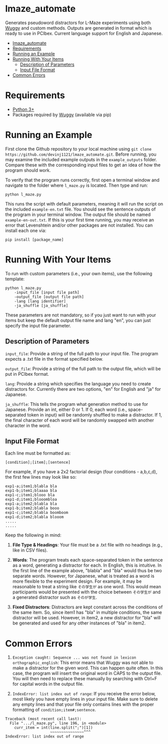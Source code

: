 # lmaze_automate

Generates pseudoword distractors for L-Maze experiments using both
[Wuggy](https://github.com/WuggyCode/wuggy) and custom methods. Outputs are generated in format which is ready to use in PCIbex. Current language support for English and Japanese.

- [lmaze\_automate](#lmaze_automate)
- [Requirements](#requirements)
- [Running an Example](#running-an-example)
- [Running With Your Items](#running-with-your-items)
  - [Description of Parameters](#description-of-parameters)
  - [Input File Format](#input-file-format)
- [Common Errors](#common-errors)


# Requirements
- [Python 3+](https://www.python.org/downloads/)
- Packages required by [Wuggy](https://github.com/WuggyCode/wuggy) (available via pip)

# Running an Example
First clone the Github repository to your local machine using `git clone https://github.com/devinj1121/lmaze_automate.git`. Before running, you may examine the included example outputs in the `example_outputs` folder. Compare these with the corresponding input files to get an idea of how the program should work.

To verify that the program runs correctly, first open a terminal window and navigate to the folder where `l_maze.py` is located. Then type and run:

`python l_maze.py`

This runs the script with default parameters, meaning it will run the script on the included `example-en.txt` file. You should see the sentence outputs of the program in your terminal window. The output file should be named `example-en-out.txt`. If this is your first time running, you may receive an error that Levenshtein and/or other packages are not installed. You can install each one via:

`pip install [package_name]`


# Running With Your Items
To run with custom parameters (i.e., your own items), use the following template:

````
python l_maze.py 
    -input_file [input file path] 
    -output_file [output file path] 
    -lang [lang identifier]
    -ja_shuffle [ja_shuffle]
````

These parameters are not mandatory, so if you just want to run with your items but keep the default output file name and lang "en", you can just specify the input file parameter.

## Description of Parameters
`input_file`: Provide a string of the full path to your input file. The program expects a .txt file in the format specified below.

`output_file`: Provide a string of the full path to the output file, which will be put in PCIbex format.

`lang`: Provide a string which specifies the language you need to create distractors for. Currently there are two options, "en" for English and "ja" for Japanese.

`ja_shuffle`: This tells the program what generation method to use for Japanese. Provide an int, either 0 or 1. If 0, each word (i.e., space-separated token in input) will be randomly shuffled to make a distractor. If 1, the final character of each word will be randomly swapped with another character in the word.


## Input File Format
Each line must be formatted as: 

```[condition];[item];[sentence]```

For example, if you have a 2x2 factorial design (four conditions - a,b,c,d), the first few lines may look like so:

```
exp1-a;item1;blabla bla
exp1-b;item1;blaaaa bla
exp1-c;item1;blooo bla
exp1-d;item1;blooombloa
exp1-a;item2;blabla bla
exp1-b;item2;blabla booo
exp1-c;item2;blabla boomboom
exp1-d;item2;blabla blooom
.....
.....
```

Keep the following in mind:

1. **File Type & Headings**: Your file must be a .txt file with no headings (e.g., like in CSV files).

1. **Words**: The program treats each space-separated token in the sentence as a word, generating a distractor for each. In English, this is intuitive. In the first line of the example above, "blabla" and "bla" would thus be two separate words. However, for Japanese, what is treated as a word is more flexible to the experiment design. For example, it may be reasonable to treat a string like `その学生が` as one word. This would mean participants would be presented with the choice between `その学生が` and a generated distractor such as `そのが学生`.

2. **Fixed Distractors**: Distractors are kept constant across the conditions of the same item. So, since item1 has "bla" in multiple conditions, the same distractor will be used. However, in item2, a new distractor for "bla" will be generated and used for any other instances of "bla" in item2.

# Common Errors
1. `Exception caught: Sequence ... was not found in lexicon orthographic_english`: This error means that Wuggy was not able to make a distractor for the given word. This can happen quite often. In this case, the program will insert the original word in CAPS to the output file. You will then need to replace these manually by searching with Ctrl+F for capital words in the output file.


2. `IndexError: list index out of range`: If you receive the error below, most likely you have empty lines in your input file. Make sure to delete any empty lines and that your file only contains lines with the proper formatting of `condition;item#;sentence`.

```
Traceback (most recent call last):
  File ".../l_maze.py", line 196, in <module>
    curr_item = int(line.split(";")[1])
                    ~~~~~~~~~~~~~~~^^^
IndexError: list index out of range
```